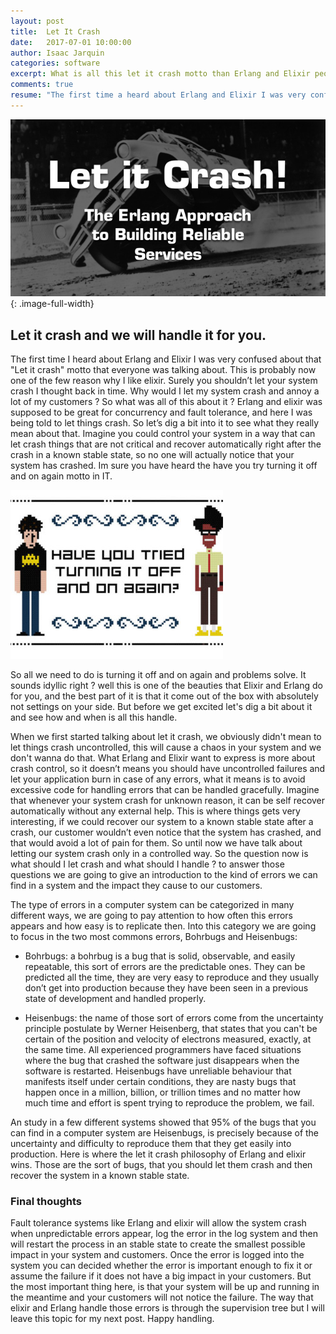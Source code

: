 ```yaml
---
layout: post
title:  Let It Crash
date:   2017-07-01 10:00:00
author: Isaac Jarquin
categories: software
excerpt: What is all this let it crash motto than Erlang and Elixir people talk about all the time ?.
comments: true
resume: "The first time a heard about Erlang and Elixir I was very confused about that 'Let it crash' motto that everyone was talking about. This is probably one of the few reason why I like elixir. Surely you shouldn’t let your system crash I thought back in time. Why would I let my system crash and annoy a lot of my customers ? So what was all of this about it ?"
---
```


![shared](/images/functional-programming/erlang/let-it-crash.jpg){: .image-full-width}

## Let it crash and we will handle it for you.

The first time I heard about Erlang and Elixir I was very confused about that "Let it crash" motto that everyone was talking about. This is probably now one of the few reason why I like elixir. Surely you shouldn’t let your system crash I thought back in time. Why would I let my system crash and annoy a lot of my customers ? So what was all of this about it ? Erlang and elixir was supposed to be great for concurrency and fault tolerance, and here I was being told to let things crash. So let’s dig a bit into it to see what they really mean about that. Imagine you could control your system in a way that can let crash things that are not critical and recover automatically right after the crash in a known stable state, so no one will actually notice that your system has crashed. Im sure you have heard the have you try turning it off and on again motto in IT.

![shared](/images/functional-programming/erlang/itcrowd-turn-off-on.jpg)

So all we need to do is turning it off and on again and problems solve. It sounds idyllic right ? well this is one of the beauties that Elixir and Erlang do for you, and the best part of it is that it come out of the box with absolutely not settings on your side. But before we get excited let's dig a bit about it and see how and when is all this handle.

When we first started talking about let it crash, we obviously didn't mean to let things crash uncontrolled, this will cause a chaos in your system and we don't wanna do that. What Erlang and Elixir want to express is more about crash control, so it doesn’t means you should have uncontrolled failures and let your application burn in case of any errors, what it means is to avoid excessive code for handling errors that can be handled gracefully. Imagine that whenever your system crash for unknown reason, it can be self recover automatically without any external help. This is where things gets very interesting, if we could recover our system to a known stable state after a crash, our customer wouldn’t even notice that the system has crashed, and that would avoid a lot of pain for them. So until now we have talk about letting our system crash only in a controlled way. So the question now is what should I let crash and what should I handle ? to answer those questions we are going to give an introduction to the kind of errors we can find in a system and the impact they cause to our customers.

The type of errors in a computer system can be categorized in many different ways, we are going to pay attention to how often this errors appears and how easy is to replicate then. Into this category we are going to focus in the two most commons errors, Bohrbugs and Heisenbugs:

*  Bohrbugs: a bohrbug is a bug that is solid, observable, and easily repeatable, this sort of errors are the predictable ones. They can be predicted all the time, they are very easy to reproduce and they usually don’t get into production because they have been seen in a previous state of development and handled properly.

*  Heisenbugs: the name of those sort of errors come from the uncertainty principle postulate by Werner Heisenberg, that states that you can't be certain of the position and velocity of electrons measured, exactly, at the same time. All experienced programmers have faced situations where the bug that crashed the software just disappears when the software is restarted. Heisenbugs have unreliable behaviour that manifests itself under certain conditions, they are nasty bugs that happen once in a million, billion, or trillion times and no matter how much time and effort is spent trying to reproduce the problem, we fail.

An study in a few different systems showed that 95% of the bugs that you can find in a computer system are Heisenbugs, is precisely because of the uncertainty and difficulty to reproduce them that they get easily into production. Here is where the let it crash philosophy of Erlang and elixir wins. Those are the sort of bugs, that you should let them crash and then recover the system in a known stable state.


### Final thoughts

Fault tolerance systems like Erlang and elixir will allow the system crash when unpredictable errors appear, log the error in the log system and then will restart the process in an stable state to create the smallest possible impact in your system and customers. Once the error is logged into the system you can decided whether the error is important enough to fix it or assume the failure if it does not have a big impact in your customers. But the most important thing here, is that your system will be up and running in the meantime and your customers will not notice the failure. The way that elixir and Erlang handle those errors is through the supervision tree but I will leave this topic for my next post. Happy handling.
